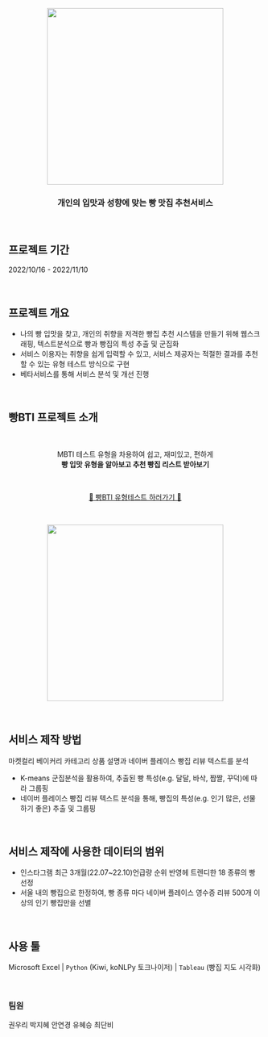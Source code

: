 <p align = "center"><img src="https://user-images.githubusercontent.com/109575863/203251753-4d6cfc25-2ee0-4c28-8dff-d9478c7f294e.png" width="350" height="350"/></p>
<h3><p align = "center">개인의 입맛과 성향에 맞는 빵 맛집 추천서비스</p>

<br>

## 프로젝트 기간
2022/10/16 - 2022/11/10  

<br>

## 프로젝트 개요
- 나의 빵 입맛을 찾고, 개인의 취향을 저격한 빵집 추천 시스템을 만들기 위해 웹스크래핑, 텍스트분석으로 빵과 빵집의 특성 추출 및 군집화
- 서비스 이용자는 취향을 쉽게 입력할 수 있고, 서비스 제공자는 적절한 결과를 추천할 수 있는 유형 테스트 방식으로 구현
- 베타서비스를 통해 서비스 분석 및 개선 진행

<br>

## 빵BTI 프로젝트 소개
<br>

<p align = "center">MBTI 테스트 유형을 차용하여 쉽고, 재미있고, 편하게 <br> 
<b>빵 입맛 유형을 알아보고 추천 빵집 리스트 받아보기</b></p>


<br>

<p align = "center"><a href = "https://bbangbti.waveon.io/">🥐 빵BTI 유형테스트 하러가기 🥐</a></p>



<br>

<p align = "center"><img src="https://user-images.githubusercontent.com/109575863/203253394-5d33736c-0e95-446c-913e-ce5d68867f69.gif" width="350"/></p>

<br>


## 서비스 제작 방법
마켓컬리 베이커리 카테고리 상품 설명과 네이버 플레이스 빵집 리뷰 텍스트를 분석

- K-means 군집분석을 활용하여, 추출된 빵 특성(e.g. 달달, 바삭, 짭짤, 꾸덕)에 따라 그룹핑
- 네이버 플레이스 빵집 리뷰 텍스트 분석을 통해, 빵집의 특성(e.g. 인기 많은, 선물 하기 좋은) 추출 및 그룹핑

<br>

## 서비스 제작에 사용한 데이터의 범위
- 인스타그램 최근 3개월(22.07~22.10)언급량 순위 반영헤 트렌디한 18 종류의 빵 선정
- 서울 내의 빵집으로 한정하여, 빵 종류 마다 네이버 플레이스 영수증 리뷰 500개 이상의 인기 빵집만을 선별

<br>

## 사용 툴

Microsoft Excel | `Python` (Kiwi, koNLPy 토크나이저) | `Tableau` (빵집 지도 시각화)

<br>

### 팀원
권우리
박지혜
안연경
유혜승
최단비